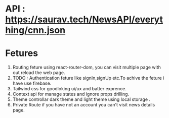 # API : https://saurav.tech/NewsAPI/everything/cnn.json


# Fetures
1. Routing feture using react-router-dom, you can visit multiple page with out reload the web page.
2. TODO : Authentication feture like signIn,signUp etc.To achive the feture i have use firebase.
3. Tailwind css for goodloking ui/ux and batter exprence.
4. Context api for manage states and ignore props drilling.
5. Theme controllar dark theme and light theme using local storage .
6. Private Route if you have not an account you can't visit news details page.

